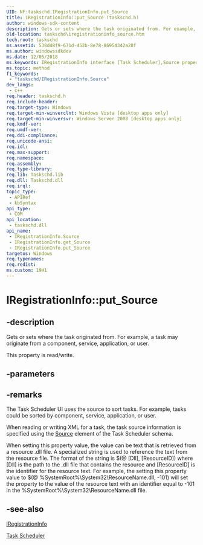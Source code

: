 ```yaml
---
UID: NF:taskschd.IRegistrationInfo.put_Source
title: IRegistrationInfo::put_Source (taskschd.h)
author: windows-sdk-content
description: Gets or sets where the task originated from. For example, a task may originate from a component, service, application, or user.
old-location: taskschd\iregistrationinfo_source.htm
tech.root: taskschd
ms.assetid: 538d48f9-671d-452b-8e78-86954342a28f
ms.author: windowssdkdev
ms.date: 12/05/2018
ms.keywords: IRegistrationInfo interface [Task Scheduler],Source property, IRegistrationInfo.Source, IRegistrationInfo.put_Source, IRegistrationInfo::Source, IRegistrationInfo::get_Source, IRegistrationInfo::put_Source, Source property [Task Scheduler], Source property [Task Scheduler],IRegistrationInfo interface, put_Source, taskschd.iregistrationinfo_source, taskschd/IRegistrationInfo::Source, taskschd/IRegistrationInfo::get_Source, taskschd/IRegistrationInfo::put_Source
ms.topic: method
f1_keywords: 
 - "taskschd/IRegistrationInfo.Source"
dev_langs:
 - c++
req.header: taskschd.h
req.include-header: 
req.target-type: Windows
req.target-min-winverclnt: Windows Vista [desktop apps only]
req.target-min-winversvr: Windows Server 2008 [desktop apps only]
req.kmdf-ver: 
req.umdf-ver: 
req.ddi-compliance: 
req.unicode-ansi: 
req.idl: 
req.max-support: 
req.namespace: 
req.assembly: 
req.type-library: 
req.lib: Taskschd.lib
req.dll: Taskschd.dll
req.irql: 
topic_type:
 - APIRef
 - kbSyntax
api_type:
 - COM
api_location:
 - taskschd.dll
api_name:
 - IRegistrationInfo.Source
 - IRegistrationInfo.get_Source
 - IRegistrationInfo.put_Source
targetos: Windows
req.typenames: 
req.redist: 
ms.custom: 19H1
---
```


# IRegistrationInfo::put_Source


## -description


Gets or sets where the task originated from. For example, a task may originate from a component, service, application, or user.

This property is read/write.


## -parameters


## -remarks



The Task Scheduler UI uses the source to sort tasks. For example, tasks could be sorted by component, service, application, or user.

When reading or writing XML for a task, the task source information is specified using the <a href="https://docs.microsoft.com/windows/desktop/TaskSchd/taskschedulerschema-source-registrationinfotype-element">Source</a> element of the Task Scheduler schema.

When setting this property value, the value can be text that is retrieved from a resource .dll file. A specialized string is used to reference the text from the resource file.  The format of the string is $(@ [Dll], [ResourceID]) where [Dll] is the path to the .dll file that contains the resource and [ResourceID] is the identifier for the resource text. For example, the setting this property value to $(@ %SystemRoot%\System32\ResourceName.dll, -101) will set the property to the value of the resource text  with an identifier equal to -101 in the  %SystemRoot%\System32\ResourceName.dll file.





## -see-also




<a href="https://docs.microsoft.com/windows/desktop/api/taskschd/nn-taskschd-iregistrationinfo">IRegistrationInfo</a>



<a href="https://docs.microsoft.com/windows/desktop/TaskSchd/task-scheduler-start-page">Task Scheduler</a>
 

 

